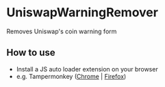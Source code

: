 # UniswapWarningRemover
Removes Uniswap's coin warning form

## How to use
* Install a JS auto loader extension on your browser
* e.g. Tampermonkey ([Chrome](https://chrome.google.com/webstore/detail/tampermonkey/dhdgffkkebhmkfjojejmpbldmpobfkfo?hl=en) | [Firefox](https://addons.mozilla.org/en-US/firefox/addon/tampermonkey/)) 
